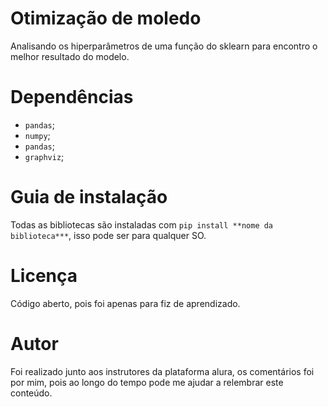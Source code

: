 # Otimização de moledo

 Analisando os hiperparâmetros de uma função do sklearn para encontro o melhor resultado do modelo.

# Dependências

* ```pandas```;
* ```numpy```;
* ```pandas```;
* ```graphviz```;



# Guia de instalação

Todas as bibliotecas são instaladas com ```pip install **nome da biblioteca***```, isso pode ser para qualquer SO.

# Licença

Código aberto, pois foi apenas para fiz de aprendizado.

# Autor

Foi realizado junto aos instrutores da plataforma alura, os comentários foi por mim, pois ao longo do tempo pode me ajudar a relembrar este conteúdo.
